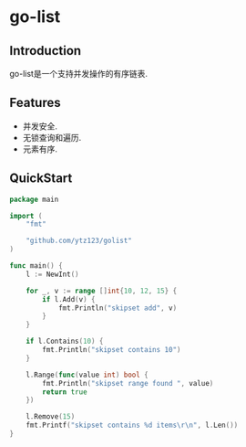 # go-list

## Introduction

go-list是一个支持并发操作的有序链表.

## Features

- 并发安全.
- 无锁查询和遍历.
- 元素有序.

## QuickStart

```go
package main

import (
	"fmt"

	"github.com/ytz123/golist"
)

func main() {
	l := NewInt()

	for _, v := range []int{10, 12, 15} {
		if l.Add(v) {
			fmt.Println("skipset add", v)
		}
	}

	if l.Contains(10) {
		fmt.Println("skipset contains 10")
	}

	l.Range(func(value int) bool {
		fmt.Println("skipset range found ", value)
		return true
	})

	l.Remove(15)
	fmt.Printf("skipset contains %d items\r\n", l.Len())
}

```